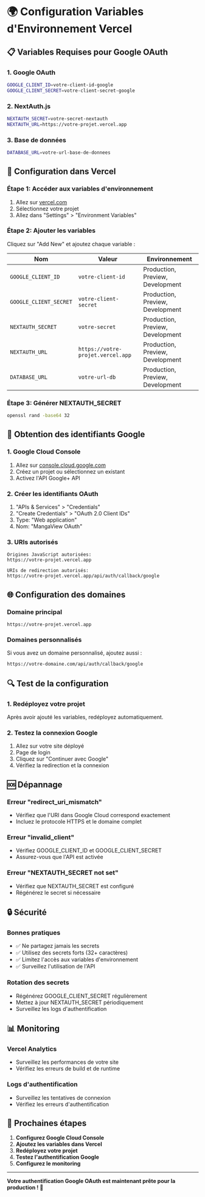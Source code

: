 # 🌍 Configuration Variables d'Environnement Vercel

## 📋 Variables Requises pour Google OAuth

### 1. Google OAuth
```bash
GOOGLE_CLIENT_ID=votre-client-id-google
GOOGLE_CLIENT_SECRET=votre-client-secret-google
```

### 2. NextAuth.js
```bash
NEXTAUTH_SECRET=votre-secret-nextauth
NEXTAUTH_URL=https://votre-projet.vercel.app
```

### 3. Base de données
```bash
DATABASE_URL=votre-url-base-de-donnees
```

## 🚀 Configuration dans Vercel

### Étape 1: Accéder aux variables d'environnement
1. Allez sur [vercel.com](https://vercel.com)
2. Sélectionnez votre projet
3. Allez dans "Settings" > "Environment Variables"

### Étape 2: Ajouter les variables
Cliquez sur "Add New" et ajoutez chaque variable :

| Nom | Valeur | Environnement |
|-----|---------|---------------|
| `GOOGLE_CLIENT_ID` | `votre-client-id` | Production, Preview, Development |
| `GOOGLE_CLIENT_SECRET` | `votre-client-secret` | Production, Preview, Development |
| `NEXTAUTH_SECRET` | `votre-secret` | Production, Preview, Development |
| `NEXTAUTH_URL` | `https://votre-projet.vercel.app` | Production, Preview, Development |
| `DATABASE_URL` | `votre-url-db` | Production, Preview, Development |

### Étape 3: Générer NEXTAUTH_SECRET
```bash
openssl rand -base64 32
```

## 🔑 Obtention des identifiants Google

### 1. Google Cloud Console
1. Allez sur [console.cloud.google.com](https://console.cloud.google.com)
2. Créez un projet ou sélectionnez un existant
3. Activez l'API Google+ API

### 2. Créer les identifiants OAuth
1. "APIs & Services" > "Credentials"
2. "Create Credentials" > "OAuth 2.0 Client IDs"
3. Type: "Web application"
4. Nom: "MangaView OAuth"

### 3. URIs autorisés
```
Origines JavaScript autorisées:
https://votre-projet.vercel.app

URIs de redirection autorisés:
https://votre-projet.vercel.app/api/auth/callback/google
```

## 🌐 Configuration des domaines

### Domaine principal
```
https://votre-projet.vercel.app
```

### Domaines personnalisés
Si vous avez un domaine personnalisé, ajoutez aussi :
```
https://votre-domaine.com/api/auth/callback/google
```

## 🔍 Test de la configuration

### 1. Redéployez votre projet
Après avoir ajouté les variables, redéployez automatiquement.

### 2. Testez la connexion Google
1. Allez sur votre site déployé
2. Page de login
3. Cliquez sur "Continuer avec Google"
4. Vérifiez la redirection et la connexion

## 🆘 Dépannage

### Erreur "redirect_uri_mismatch"
- Vérifiez que l'URI dans Google Cloud correspond exactement
- Incluez le protocole HTTPS et le domaine complet

### Erreur "invalid_client"
- Vérifiez GOOGLE_CLIENT_ID et GOOGLE_CLIENT_SECRET
- Assurez-vous que l'API est activée

### Erreur "NEXTAUTH_SECRET not set"
- Vérifiez que NEXTAUTH_SECRET est configuré
- Régénérez le secret si nécessaire

## 🔒 Sécurité

### Bonnes pratiques
- ✅ Ne partagez jamais les secrets
- ✅ Utilisez des secrets forts (32+ caractères)
- ✅ Limitez l'accès aux variables d'environnement
- ✅ Surveillez l'utilisation de l'API

### Rotation des secrets
- Régénérez GOOGLE_CLIENT_SECRET régulièrement
- Mettez à jour NEXTAUTH_SECRET périodiquement
- Surveillez les logs d'authentification

## 📊 Monitoring

### Vercel Analytics
- Surveillez les performances de votre site
- Vérifiez les erreurs de build et de runtime

### Logs d'authentification
- Surveillez les tentatives de connexion
- Vérifiez les erreurs d'authentification

## 🎯 Prochaines étapes

1. **Configurez Google Cloud Console**
2. **Ajoutez les variables dans Vercel**
3. **Redéployez votre projet**
4. **Testez l'authentification Google**
5. **Configurez le monitoring**

---

**Votre authentification Google OAuth est maintenant prête pour la production ! 🚀**
